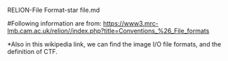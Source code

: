 RELION-File Format-star file.md

#Following information are from: https://www3.mrc-lmb.cam.ac.uk/relion//index.php?title=Conventions_%26_File_formats

*Also in this wikipedia link, we can find the image I/O file formats, and the definition of CTF.

